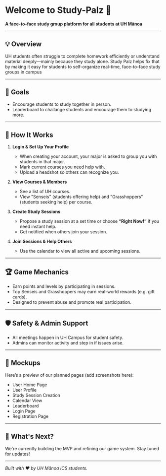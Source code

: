 # Welcome to Study-Palz 👋

**A face-to-face study group platform for all students at UH Mānoa**

---

## 💡 Overview

UH students often struggle to complete homework efficiently or understand material deeply—mainly because they study alone. Study Palz helps fix that by making it easy for students to self-organize real-time, face-to-face study groups in campus 

---

## 🎯 Goals

- Encourage students to study together in person.
- Leaderboard to challange students and encourage them to studying more.
---

## 🔧 How It Works

1. **Login & Set Up Your Profile**  
   - When creating your account, your major is asked to group you with students in that major.
   - Mark current courses you need help with.
   - Upload a headshot so others can recognize you.

2. **View Courses & Members**  
   - See a list of UH courses.
   - View "Senseis" (students offering help) and "Grasshoppers" (students seeking help) per course.

3. **Create Study Sessions**  
   - Propose a study session at a set time or choose **“Right Now!”** if you need instant help.
   - Get notified when others join your session.

4. **Join Sessions & Help Others**  
   - Use the calendar to view all active and upcoming sessions.


---

## 🏆 Game Mechanics

- Earn points and levels by participating in sessions.
- Top Senseis and Grasshoppers may earn real-world rewards (e.g. gift cards).
- Designed to prevent abuse and promote real participation.

---

## 🛡️ Safety & Admin Support

- All meetings happen in UH Campus for student safety.
- Admins can monitor activity and step in if issues arise.

---

## 📸 Mockups

Here’s a preview of our planned pages (add screenshots here):


- User Home Page
- User Profile
- Study Session Creation
- Calendar View
- Leaderboard
- Login Page
- Registration Page

---

## 🚀 What's Next?

We're currently building the MVP and refining our game system. Stay tuned for updates!

---

*Built with ❤️ by UH Mānoa ICS students.*


